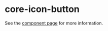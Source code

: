 core-icon-button
================

See the [component page](http://polymer-project.org/docs/elements/core-elements.html#core-icon-button) for more information.

